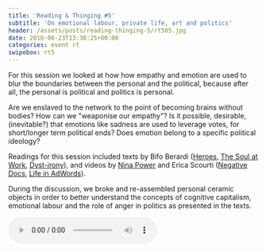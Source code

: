 ```yaml
---
title: 'Reading & Thinging #5'
subtitle: 'On emotional labour, private life, art and politics'
header: /assets/posts/reading-thinging-5/rt505.jpg
date: 2016-06-23T13:36:25+00:00
categories: event rt
swipebox: rt5
---
```

For this session we looked at how how empathy and emotion are used to blur the boundaries between the personal and the political, because after all, the personal is political and politics is personal.

Are we enslaved to the network to the point of becoming brains without bodies? How can we "weaponise our empathy"? Is it possible, desirable, (inevitable?) that emotions like sadness are used to leverage votes, for short/longer term political ends? Does emotion belong to a specific political ideology?

Readings for this session included texts by Bifo Berardi ([Heroes](http://tmp.thiagohersan.com/tmp/OLF-RT/Berardi-heroes-mass-murder-and-suicide-INTRO.pdf), [The Soul at Work](http://tmp.thiagohersan.com/tmp/OLF-RT/Berardi-the-soul-at-work-INTRO.pdf), [Dyst-irony](http://tmp.thiagohersan.com/tmp/OLF-RT/Berardi-Dyst-irony.pdf)), and videos by [Nina Power](https://www.youtube.com/watch?v=53nt1CgMtgo) and Erica Scourti ([Negative Docs](https://vimeo.com/152587831), [Life in AdWords](https://vimeo.com/album/1944360)).

During the discussion, we broke and re-assembled personal ceramic objects in order to better understand the concepts of cognitive capitalism, emotional labour and the role of anger in politics as presented in the texts.

<audio controls src="https://ou.lc/rt-player/data/reading_thinging_5.mp3"></audio>
